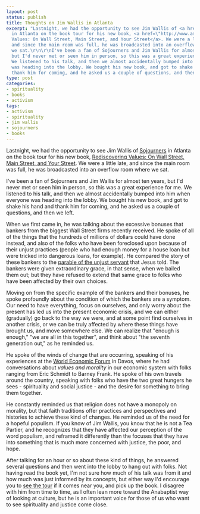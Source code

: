 ```yaml
---
layout: post
status: publish
title: Thoughts on Jim Wallis in Atlanta
excerpt: "Lastnight, we had the opportunity to see Jim Wallis of <a href=\"http://www.sojo.net/\">Sojourners</a>
  in Atlanta on the book tour for his new book, <a href=\"http://www.amazon.com/gp/product/1439183120?ie=UTF8&amp;tag=jonathanstega-20&amp;linkCode=as2&amp;camp=1789&amp;creative=390957&amp;creativeASIN=1439183120\">Rediscovering
  Values: On Wall Street, Main Street, and Your Street</a>. We were a little late,
  and since the main room was full, he was broadcasted into an overflow room where
  we sat.\r\n\r\nI've been a fan of Sojourners and Jim Wallis for almost ten years,
  but I'd never met or seen him in person, so this was a great experience for me.
  We listened to his talk, and then we almost accidentally bumped into him when everyone
  was heading into the lobby. We bought his new book, and got to shake his hand and
  thank him for coming, and he asked us a couple of questions, and then we left."
type: post
categories:
- spirituality
- books
- activism
tags:
- activism
- spirituality
- jim wallis
- sojourners
- books
---
```

Lastnight, we had the opportunity to see Jim Wallis of <a href="http://www.sojo.net/">Sojourners</a> in Atlanta on the book tour for his new book, <a href="http://www.amazon.com/gp/product/1439183120?ie=UTF8&amp;tag=jonathanstega-20&amp;linkCode=as2&amp;camp=1789&amp;creative=390957&amp;creativeASIN=1439183120">Rediscovering Values: On Wall Street, Main Street, and Your Street</a>. We were a little late, and since the main room was full, he was broadcasted into an overflow room where we sat.

I've been a fan of Sojourners and Jim Wallis for almost ten years, but I'd never met or seen him in person, so this was a great experience for me. We listened to his talk, and then we almost accidentally bumped into him when everyone was heading into the lobby. We bought his new book, and got to shake his hand and thank him for coming, and he asked us a couple of questions, and then we left.

When we first came in, he was talking about the excessive bonuses that bankers from the biggest Wall Street firms recently received. He spoke of all of the things that the hundreds of millions of dollars could have done instead, and also of the folks who have been foreclosed upon because of their unjust practices (people who had enough money for a house loan but were tricked into dangerous loans, for example). He compared the story of these bankers to the <a href="http://www.biblegateway.com/passage/?search=Matthew%2018:21-35&amp;version=NASB">parable of the unjust servant</a> that Jesus told. The bankers were given extraordinary grace, in that sense, when we bailed them out; but they have refused to extend that same grace to folks who have been affected by their own choices.

Moving on from the specific example of the bankers and their bonuses, he spoke profoundly about the condition of which the bankers are a symptom. Our need to have everything, focus on ourselves, and only worry about the present has led us into the present economic crisis, and we can either (gradually) go back to the way we were, and at some point find ourselves in another crisis, or we can be truly affected by where these things have brought us, and move somewhere else. We can realize that "enough is enough," "we are all in this together", and think about "the seventh generation out," as he reminded us.

He spoke of the winds of change that are occurring, speaking of his experiences at the <a href="http://www.weforum.org/en/index.htm">World Economic Forum</a> in Davos, where he had conversations about <em>values and morality</em> in our economic system with folks ranging from Eric Schmidt to Barney Frank. He spoke of his own travels around the country, speaking with folks who have the two great hungers he sees - spirituality and social justice - and the desire for something to bring them together.

He constantly reminded us that religion does not have a monopoly on morality, but that faith traditions offer practices and perspectives and histories to achieve these kind of changes. He reminded us of the need for a hopeful populism. If you know of Jim Wallis, you know that he is not a Tea Partier, and he recognizes that they have affected our perception of the word populism, and reframed it differently than the focuses that they have into something that is much more concerned with justice, the poor, and hope.

After talking for an hour or so about these kind of things, he answered several questions and then went into the lobby to hang out with folks. Not having read the book yet, I'm not sure how much of his talk was from it and how much was just informed by its concepts, but either way I'd encourage you to <a href="http://www.sojo.net/index.cfm?action=events.home">see the tour</a> if it comes near you, and pick up the book. I disagree with him from time to time, as I often lean more toward the Anabaptist way of looking at culture, but he is an important voice for those of us who want to see spirituality and justice come close.
